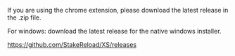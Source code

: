 If you are using the chrome extension, please download the latest release in the .zip file.

For windows: download the latest release for the native windows installer.

https://github.com/StakeReload/XS/releases
